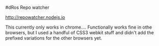 #dRos Repo watcher

http://repowatcher.nodejs.io

This currently only works in chrome.... Functionally works fine in othe browsers, but I used a handful of CSS3 webkit stuff and didn't add the prefixed variations for the other browsers yet.
